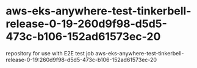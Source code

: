 # aws-eks-anywhere-test-tinkerbell-release-0-19-260d9f98-d5d5-473c-b106-152ad61573ec-20
repository for use with E2E test job aws-eks-anywhere-test-tinkerbell-release-0-19:260d9f98-d5d5-473c-b106-152ad61573ec-20
